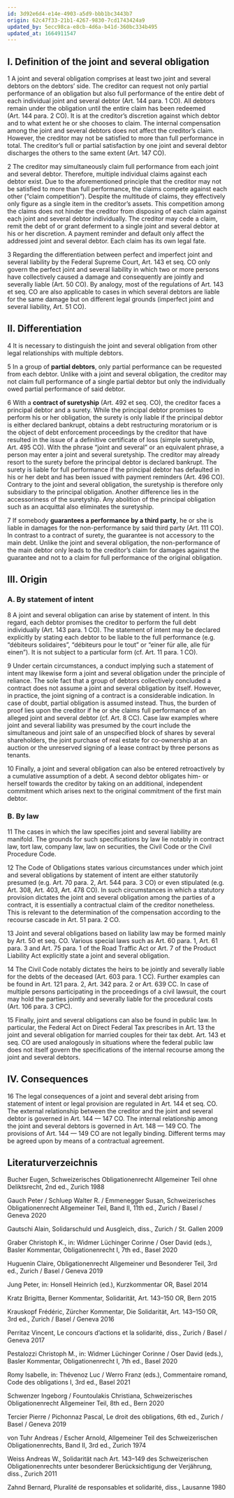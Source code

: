 ```yaml
---
id: 3d92e6d4-e14e-4903-a5d9-bbb1bc3443b7
origin: 62c47f33-21b1-4267-9830-7cd1743424a9
updated_by: 5ecc98ca-e8cb-4d6a-b41d-360bc334b495
updated_at: 1664911547
---
```

<h2><strong>I. Definition of the joint and several obligation</strong></h2>
<p><span class="paragraph-nr">1</span> A joint and several obligation comprises at least two joint and several debtors on the debtors’ side.<footnote data-content='Gautschi, mn. 11; Weiss, p.&nbsp;10.'></footnote> The creditor can request not only partial performance of an obligation but also full performance of the entire debt of each individual joint and several debtor (Art.&nbsp;144 para.&nbsp;1 CO). All debtors remain under the obligation until the entire claim has been redeemed (Art.&nbsp;144 para.&nbsp;2 CO). It is at the creditor’s discretion against which debtor and to what extent he or she chooses to claim.<footnote data-content='Tercier/Pichonnaz, mn. 1750; ZK-Krauskopf, mn. 2 to Art. 143&nbsp;CO.'></footnote> The internal compensation among the joint and several debtors does not affect the creditor’s claim.<footnote data-content='BGE <a href="https://www.bger.ch/ext/eurospider/live/de/php/clir/http/index.php?highlight_docid=atf%3A%2F%2F93-II-329%3Ade&amp;lang=de&amp;zoom=&amp;type=show_document" data-type="URL" data target="_blank" rel="noreferrer noopener">93 II 329</a> consid. 3a.; Bucher, p.&nbsp;491.'></footnote> However, the creditor may not be satisfied to more than full performance in total. The creditor’s full or partial satisfaction by one joint and several debtor discharges the others to the same extent (Art.&nbsp;147 CO).</p>
<p><span class="paragraph-nr">2</span> The creditor may simultaneously claim full performance from each joint and several debtor. Therefore, multiple individual claims against each debtor exist.<footnote data-content='BGE <a href="http://relevancy.bger.ch/php/clir/http/index.php?highlight_docid=atf%3A%2F%2F94-II-313%3Ade&amp;lang=de&amp;type=show_document" data-type="URL" data target="_blank" rel="noreferrer noopener">94 II 313</a> consid. 4.; BGE <a href="https://www.bger.ch/ext/eurospider/live/de/php/clir/http/index.php?highlight_docid=atf%3A%2F%2F93-II-329%3Ade&amp;lang=de&amp;zoom=&amp;type=show_document" data-type="URL" data target="_blank" rel="noreferrer noopener">93 II 329</a> consid. 3b; CR-Romy, mn. 3 to Art. 143 CO; Gautschi, mn.&nbsp;13. '></footnote> Due to the aforementioned principle that the creditor may not be satisfied to more than full performance, the claims compete against each other (“claim competition”).<footnote data-content='In German «Anspruchskonkurrenz», in French «concours d’actions». Perritaz, mn. 23 et seq.; ZK-Krauskopf, mn.&nbsp;38 to Art.&nbsp;143 CO.'></footnote> Despite the multitude of claims, they effectively only figure as a single item in the creditor’s assets.<footnote data-content='Gautschi, mn. 19; KUKO-Jung, mn. 4 to Art. 143 CO; Schwenzer, mn. 88.18; von Tuhr/Escher, p.&nbsp;297.'></footnote> This competition among the claims does not hinder the creditor from disposing of each claim against each joint and several debtor individually. The creditor may cede a claim, remit the debt of or grant deferment to a single joint and several debtor at his or her discretion.<footnote data-content='BGE <a href="http://relevancy.bger.ch/php/clir/http/index.php?highlight_docid=atf%3A%2F%2F129-III-702%3Ade&amp;lang=de&amp;type=show_document" data-type="URL" data target="_blank" rel="noreferrer noopener">129 III 702</a> consid. 2.1; decision of the Federal Supreme Court <a href="https://www.bger.ch/ext/eurospider/live/de/php/aza/http/index.php?highlight_docid=aza%3A%2F%2F14-02-2011-4A_599-2010&amp;lang=de&amp;type=show_document&amp;zoom=YES&amp;" data-type="URL" data target="_blank" rel="noreferrer noopener">4A_599/2010</a> of 14 February 2011 consid.&nbsp;4.2; BSK-Graber, mn.&nbsp;1 to Art.&nbsp;143 CO; Gauch/Schluep/Emmenegger, mn.&nbsp;3735.'></footnote> A payment reminder and default only affect the addressed joint and several debtor.<footnote data-content='Bucher, p. 494 et seq.; Gautschi, mn. 14; von Tuhr/Escher, p. 297 et&nbsp;seq.'></footnote> Each claim has its own legal fate.<footnote data-content='CR-Romy, mn. 3 to Art. 143 CO; ZK-Krauskopf, mn. 8 to Art. 143&nbsp;CO.'></footnote></p>
<p><span class="paragraph-nr">3</span> Regarding the differentiation between perfect and imperfect joint and several liability by the Federal Supreme Court,<footnote data-content='BGE <a href="http://relevancy.bger.ch/php/clir/http/index.php?highlight_docid=atf%3A%2F%2F130-III-591%3Ade&amp;lang=de&amp;type=show_document" data-type="URL" data target="_blank" rel="noreferrer noopener">130 III 591</a> consid. 5.5.1; BGE <a href="http://relevancy.bger.ch/php/clir/http/index.php?highlight_docid=atf%3A%2F%2F127-III-257%3Ade&amp;lang=de&amp;type=show_document" data-type="URL" data target="_blank" rel="noreferrer noopener">127 III 257</a> consid. 6. Cf. commentary on Art. 50 CO for further reference.'></footnote> Art.&nbsp;143 et seq. CO only govern the perfect joint and several liability in which two or more persons have collectively caused a damage and consequently are jointly and severally liable (Art.&nbsp;50 CO). By analogy, most of the regulations of Art.&nbsp;143 et seq. CO are also applicable to cases in which several debtors are liable for the same damage but on different legal grounds (imperfect joint and several liability, Art.&nbsp;51 CO).<footnote data-content='BGE <a href="http://relevancy.bger.ch/php/clir/http/index.php?highlight_docid=atf%3A%2F%2F133-III-6%3Ade&amp;lang=de&amp;type=show_document" data-type="URL" data target="_blank" rel="noreferrer noopener">133 III 6</a> consid. 5.3.4; decision of the Federal Supreme Court <a href="https://www.bger.ch/ext/eurospider/live/de/php/aza/http/index.php?highlight_docid=aza%3A%2F%2F26-05-2003-4C-27-2003&amp;lang=de&amp;type=show_document&amp;zoom=YES&amp;" data-type="URL" data target="_blank" rel="noreferrer noopener">4C.27/2003 </a>of 26 May 2003 consid.&nbsp;3.4; BSK-Graber, mn.&nbsp;3 to Art.&nbsp;143 CO. Cf. commentary on Art.&nbsp;51 CO for the exceptions.'></footnote></p>
<h2><strong>II. Differentiation</strong></h2>
<p><span class="paragraph-nr">4</span> It is necessary to distinguish the joint and several obligation from other legal relationships with multiple debtors.</p>
<p><span class="paragraph-nr">5</span> In a group of <strong>partial debtors</strong>, only partial performance can be requested from each debtor. Unlike with a joint and several obligation, the creditor may not claim full performance of a single partial debtor but only the individually owed partial performance of said debtor.<footnote data-content='Gauch/Schluep/Emmenegger, mn. 3686; Schwenzer, mn. 88.03; Tercier/Pichonnaz, mn.&nbsp;1728.'></footnote> </p>
<p><span class="paragraph-nr">6</span> With a <strong>contract of suretyship</strong> (Art.&nbsp;492 et seq. CO), the creditor faces a principal debtor and a surety. While the principal debtor promises to perform his or her obligation, the surety is only liable if the principal debtor is either declared bankrupt, obtains a debt restructuring moratorium or is the object of debt enforcement proceedings by the creditor that have resulted in the issue of a definitive certificate of loss (simple suretyship, Art.&nbsp;495 CO). With the phrase “joint and several” or an equivalent phrase, a person may enter a joint and several suretyship. The creditor may already resort to the surety before the principal debtor is declared bankrupt. The surety is liable for full performance if the principal debtor has defaulted in his or her debt and has been issued with payment reminders (Art. 496&nbsp;CO). Contrary to the joint and several obligation, the suretyship is therefore only subsidiary to the principal obligation.<footnote data-content='BSK-Pestalozzi, mn. 1 to Art. 495&nbsp;CO.'></footnote> Another difference lies in the accessoriness of the suretyship. Any abolition of the principal obligation such as an acquittal also eliminates the suretyship.<footnote data-content='BGE <a href="http://relevancy.bger.ch/php/clir/http/index.php?highlight_docid=atf%3A%2F%2F113-II-434%3Ade&amp;lang=de&amp;type=show_document" data-type="URL" data target="_blank" rel="noreferrer noopener">113 II 434</a> consid. 2b; BSK-Pestalozzi, mn. 13 to Art. 492 CO; Bucher, p. 492; Weiss, p.&nbsp;48 et&nbsp;seq.'></footnote></p>
<p><span class="paragraph-nr">7</span> If somebody <strong>guarantees a performance by a third party</strong>, he or she is liable in damages for the non-performance by said third party (Art.&nbsp;111 CO). In contrast to a contract of surety, the guarantee is not accessory to the main debt. Unlike the joint and several obligation, the non-performance of the main debtor only leads to the creditor’s claim for damages against the guarantee and not to a claim for full performance of the original obligation.<footnote data-content='Gauch/Schluep/Emmenegger, mn. 3920; Schwenzer, mn. 86.28; Tercier/Pichonnaz, mn.&nbsp;1119.'></footnote> </p>
<h2><strong>III. Origin</strong></h2>
<h3><strong>A. By statement of intent</strong> </h3>
<p><span class="paragraph-nr">8</span> A joint and several obligation can arise by statement of intent. In this regard, each debtor promises the creditor to perform the full debt individually (Art.&nbsp;143 para.&nbsp;1 CO). The statement of intent may be declared explicitly by stating each debtor to be liable to the full performance (e.g. “débiteurs solidaires”<footnote data-content='BGE <a href="http://relevancy.bger.ch/php/clir/http/index.php?highlight_docid=atf%3A%2F%2F111-II-284%3Ade&amp;lang=de&amp;type=show_document" data-type="URL" data target="_blank" rel="noreferrer noopener">111 II 284</a> consid.&nbsp;2.'></footnote>, “débiteurs pour le tout”<footnote data-content='&nbsp;CR-Romy, mn. 6 to Art. 143&nbsp;CO.'></footnote> or “einer für alle, alle für einen”<footnote data-content='BK-Kratz, mn. 164 to Art. 143&nbsp;CO.'></footnote>).<footnote data-content='BK-Kratz, mn. 163 et seq. to Art. 143 CO; BSK-Graber, mn. 5 to Art. 143 CO; CR-Romy, mn.&nbsp;6 to Art.&nbsp;143 CO; Weiss, p.&nbsp;39 et seq.; Zahnd, p.&nbsp;23.'></footnote> It is not subject to a particular form (cf. Art.&nbsp;11 para.&nbsp;1 CO).<footnote data-content='BK-Kratz, mn. 182 to Art. 143 CO; Gautschi, mn. 82; Weiss, p. 41 et seq.; ZK-Krauskopf, mn.&nbsp;87 to Art.&nbsp;143 CO.'></footnote></p>
<p><span class="paragraph-nr">9</span> Under certain circumstances, a conduct implying such a statement of intent may likewise form a joint and several obligation under the principle of reliance.<footnote data-content='BK-Kratz, mn. 164 to Art. 143 CO; Tercier/Pichonnaz, mn.&nbsp;1744.'></footnote> The sole fact that a group of debtors collectively concluded a contract does not assume a joint and several obligation by itself.<footnote data-content='BGE <a href="http://relevancy.bger.ch/php/clir/http/index.php?highlight_docid=atf%3A%2F%2F116-II-707%3Ade&amp;lang=de&amp;type=show_document" data-type="URL" data target="_blank" rel="noreferrer noopener">116 II 707</a> consid. 3.; decision of the Federal Supreme Court <a href="https://www.bger.ch/ext/eurospider/live/de/php/aza/http/index.php?highlight_docid=aza%3A%2F%2F14-02-2011-4A_599-2010&amp;lang=de&amp;type=show_document&amp;zoom=YES&amp;" data-type="URL" data target="_blank" rel="noreferrer noopener">4A_599/2010</a> of 14 February 2011 consid.&nbsp;3.2; CR-Romy, mn.&nbsp;7 to Art. 143 CO. Cf. decision of the Federal Supreme Court <a href="https://www.bger.ch/ext/eurospider/live/de/php/aza/http/index.php?highlight_docid=aza%3A%2F%2F20-03-2019-4A_461-2018&amp;lang=de&amp;type=show_document&amp;zoom=YES&amp;" data-type="URL" data target="_blank" rel="noreferrer noopener">4A_461/2018</a> of 20 March 2019 consid.&nbsp;4 on the exception under Art. 403&nbsp;CO.'></footnote> However, in practice, the joint signing of a contract is a considerable indication.<footnote data-content='Huguenin, mn. 2301; Schwenzer, mn. 88.15; ZK-Krauskopf, mn. 89 to Art. 143&nbsp;CO.'></footnote> In case of doubt, partial obligation is assumed instead.<footnote data-content='Bucher, p. 493; Gauch/Schluep/Emmenegger, mn. 3686; Huguenin, mn. 2282; Schwenzer, mn.&nbsp;88.05.'></footnote> Thus, the burden of proof lies upon the creditor if he or she claims full performance of an alleged joint and several debtor (cf. Art.&nbsp;8 CC).<footnote data-content='BSK-Graber, mn. 6 to Art. 143&nbsp;CO.'></footnote> Case law examples where joint and several liability was presumed by the court include the simultaneous and joint sale of an unspecified block of shares by several shareholders,<footnote data-content='BGE <a href="http://relevancy.bger.ch/php/clir/http/index.php?highlight_docid=atf%3A%2F%2F116-II-707%3Ade&amp;lang=de&amp;type=show_document" data-type="URL" data target="_blank" rel="noreferrer noopener">116 II 707</a> consid.&nbsp;3.'></footnote> the joint purchase of real estate for co-ownership at an auction<footnote data-content='BGE <a href="https://www.servat.unibe.ch/dfr/pdf/c3047213.pdf" data-type="URL" data target="_blank" rel="noreferrer noopener">47 III 213</a> consid.&nbsp;2.'></footnote> or the unreserved signing of a lease contract by three persons as tenants.<footnote data-content='Decision of the Obergericht Lucerne OG 1992 15 of 9 July 1992, publ. in: Luzerner Gerichts- und Verwaltungsentscheide (LGVE) 1992 I Nr.&nbsp;15.'></footnote></p>
<p><span class="paragraph-nr">10</span> Finally, a joint and several obligation can also be entered retroactively by a cumulative assumption of a debt. A second debtor obligates him- or herself towards the creditor by taking on an additional, independent commitment which arises next to the original commitment of the first main debtor.<footnote data-content='CR-Romy, mn. 8 to Art. 143 CO; Schwenzer, mn. 91.33 et seq.; Tercier/Pichonnaz, mn.&nbsp;1905; Weiss, p.&nbsp;47; ZK-Krauskopf, mn.&nbsp;93 et seq. to Art.&nbsp;143 CO. '></footnote></p>
<h3><strong>B. By&nbsp;law</strong></h3>
<p><span class="paragraph-nr">11</span> The cases in which the law specifies joint and several liability are manifold. The grounds for such specifications by law lie notably in contract law, tort law, company law, law on securities, the Civil Code or the Civil Procedure Code.<footnote data-content='Cf. BK-Kratz, mn. 191 et seq. to Art. 143 CO and ZK-Krauskopf, mn. 96 et seq. to Art.&nbsp;143 CO for further reference.'></footnote></p>
<p><span class="paragraph-nr">12</span> The Code of Obligations states various circumstances under which joint and several obligations by statement of intent are either statutorily presumed (e.g. Art.&nbsp;70 para.&nbsp;2, Art.&nbsp;544 para.&nbsp;3 CO) or even stipulated (e.g. Art.&nbsp;308, Art.&nbsp;403, Art.&nbsp;478 CO).<footnote data-content='ZK-Krauskopf, mn. 90 to Art. 143&nbsp;CO.'></footnote> In such circumstances in which a statutory provision dictates the joint and several obligation among the parties of a contract, it is essentially a contractual claim of the creditor nonetheless.<footnote data-content='Cf. BSK-Graber, mn. 19 to Art. 51 CO; Zahnd, p. 24 et&nbsp;seq.'></footnote> This is relevant to the determination of the compensation according to the recourse cascade in Art.&nbsp;51 para.&nbsp;2 CO.</p>
<p><span class="paragraph-nr">13</span> Joint and several obligations based on liability law may be formed mainly by Art.&nbsp;50 et seq. CO. Various special laws such as Art.&nbsp;60 para.&nbsp;1, Art.&nbsp;61 para.&nbsp;3 and Art.&nbsp;75 para.&nbsp;1 of the Road Traffic Act or Art.&nbsp;7 of the Product Liability Act explicitly state a joint and several obligation.<footnote data-content='Cf. commentary on Art. 51 CO for further reference.'></footnote></p>
<p><span class="paragraph-nr">14</span> The Civil Code notably dictates the heirs to be jointly and severally liable for the debts of the deceased (Art.&nbsp;603 para.&nbsp;1 CC). Further examples can be found in Art.&nbsp;121 para.&nbsp;2, Art.&nbsp;342 para.&nbsp;2 or Art.&nbsp;639 CC. In case of multiple persons participating in the proceedings of a civil lawsuit, the court may hold the parties jointly and severally liable for the procedural costs (Art.&nbsp;106 para.&nbsp;3 CPC).</p>
<p><span class="paragraph-nr">15</span> Finally, joint and several obligations can also be found in public law. In particular, the Federal Act on Direct Federal Tax prescribes in Art.&nbsp;13 the joint and several obligation for married couples for their tax debt. Art.&nbsp;143 et seq. CO are used analogously in situations where the federal public law does not itself govern the specifications of the internal recourse among the joint and several debtors.<footnote data-content='BGE <a href="http://relevancy.bger.ch/php/clir/http/index.php?highlight_docid=atf%3A%2F%2F108-II-490%3Ade&amp;lang=de&amp;type=show_document" data-type="URL" data target="_blank" rel="noreferrer noopener">108 II 490</a> consid. 6. et seq.; KUKO-Jung, mn. 9 to Art. 143&nbsp;CO.'></footnote></p>
<h2><strong>IV. Consequences</strong></h2>
<p><span class="paragraph-nr">16</span> The legal consequences of a joint and several debt arising from statement of intent or legal provision are regulated in Art.&nbsp;144 et seq. CO. The external relationship between the creditor and the joint and several debtor is governed in Art.&nbsp;144&nbsp;—&nbsp;147 CO. The internal relationship among the joint and several debtors is governed in Art.&nbsp;148&nbsp;—&nbsp;149 CO. The provisions of Art.&nbsp;144&nbsp;—&nbsp;149 CO are not legally binding. Different terms may be agreed upon by means of a contractual agreement.<footnote data-content='BSK-Graber, mn. 9 to Art. 143 CO; CR-Romy, mn. 11 to Art. 143 CO; cf. BGE <a href="http://relevancy.bger.ch/php/clir/http/index.php?highlight_docid=atf%3A%2F%2F116-II-512%3Ade&amp;lang=de&amp;type=show_document" data-type="URL" data target="_blank" rel="noreferrer noopener">116 II 512</a> consid.&nbsp;2.'></footnote></p>
<h2>Literaturverzeichnis</h2>
<p>Bucher Eugen, Schweizerisches Obligationenrecht Allgemeiner Teil ohne Deliktsrecht, 2nd ed., Zurich 1988</p>
<p>Gauch Peter / Schluep Walter R. / Emmenegger Susan, Schweizerisches Obligationenrecht Allgemeiner Teil, Band II, 11th ed., Zurich / Basel / Geneva&nbsp;2020</p>
<p>Gautschi Alain, Solidarschuld und Ausgleich, diss., Zurich / St. Gallen&nbsp;2009</p>
<p>Graber Christoph K., in: Widmer Lüchinger Corinne / Oser David (eds.), Basler Kommentar, Obligationenrecht I, 7th ed., Basel&nbsp;2020</p>
<p>Huguenin Claire, Obligationenrecht Allgemeiner und Besonderer Teil, 3rd ed., Zurich / Basel / Geneva&nbsp;2019</p>
<p>Jung Peter, in: Honsell Heinrich (ed.), Kurzkommentar OR, Basel&nbsp;2014</p>
<p>Kratz Brigitta, Berner Kommentar, Solidarität, Art. 143–150 OR, Bern&nbsp;2015</p>
<p>Krauskopf Frédéric, Zürcher Kommentar, Die Solidarität, Art. 143–150 OR, 3rd ed., Zurich / Basel / Geneva&nbsp;2016</p>
<p>Perritaz Vincent, Le concours d’actions et la solidarité, diss., Zurich / Basel / Geneva&nbsp;2017</p>
<p>Pestalozzi Christoph M., in: Widmer Lüchinger Corinne / Oser David (eds.), Basler Kommentar, Obligationenrecht I, 7th ed., Basel&nbsp;2020</p>
<p>Romy Isabelle, in: Thévenoz Luc / Werro Franz (eds.), Commentaire romand, Code des obligations I, 3rd ed., Basel&nbsp;2021</p>
<p>Schwenzer Ingeborg / Fountoulakis Christiana, Schweizerisches Obligationenrecht Allgemeiner Teil, 8th ed., Bern&nbsp;2020</p>
<p>Tercier Pierre / Pichonnaz Pascal, Le droit des obligations, 6th ed., Zurich / Basel / Geneva&nbsp;2019</p>
<p>von Tuhr Andreas / Escher Arnold, Allgemeiner Teil des Schweizerischen Obligationenrechts, Band II, 3rd ed., Zurich 1974</p>
<p>Weiss Andreas W., Solidarität nach Art. 143–149 des Schweizerischen Obligationenrechts unter besonderer Berücksichtigung der Verjährung, diss., Zurich 2011</p>
<p>Zahnd Bernard, Pluralité de responsables et solidarité, diss., Lausanne&nbsp;1980</p>

